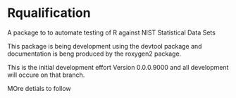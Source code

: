 # Rqualification
A package to to automate testing of R against NIST Statistical Data Sets

This package is being development using the devtool package and documentation
is beng produced by the roxygen2 package.

This is the initial development effort
Version 0.0.0.9000 and all development will occure on that branch.


MOre detials to follow
